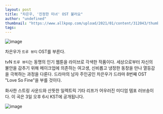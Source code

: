 ```yaml
---
layout: post
title: "차은우, '진정한 미녀' OST 불러요"
author: "undefined"
thumbnail: "https://www.allkpop.com/upload/2021/01/content/312043/thumb/1612143819-20210131-cew.jpg"
tags: 
---
```



![image](https://www.allkpop.com/upload/2021/01/content/312043/1612143819-20210131-cew.jpg)

차은우가 `트루 뷰티` OST를 부른다.

tvN `트루 뷰티`는 동명의 인기 웹툰을 라이브로 각색한 작품이다. 세상으로부터 자신의 불안을 감추기 위해 메이크업에 의존하는 여고생, 신비롭고 냉정한 동창을 만나 열등감을 극복하는 과정을 다룬다. 드라마의 남자 주인공인 차은우가 드라마 8번째 OST "Love So Fine"을 부를 것이다.

화사한 스트링 사운드와 산뜻한 일렉트릭 기타 리프가 어우러진 미디엄 템포 러브송이다. 이 곡은 3일 오후 6시 KST에 공개됩니다.

![image](https://www.allkpop.com/upload/2021/01/content/312049/1612144179-210201-ost8-image2.jpg)